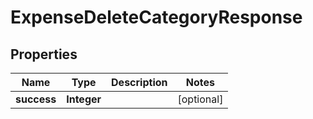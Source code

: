 

# ExpenseDeleteCategoryResponse


## Properties

| Name | Type | Description | Notes |
|------------ | ------------- | ------------- | -------------|
|**success** | **Integer** |  |  [optional] |



